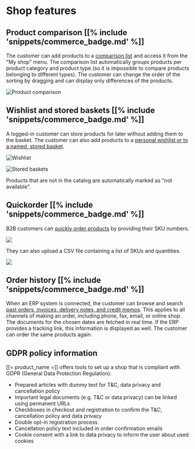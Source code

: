 # Shop features

## Product comparison [[% include 'snippets/commerce_badge.md' %]]

The customer can add products to a [comparison list](../product_comparison/product_comparison.md) and access it from the "My shop" menu.
The comparison list automatically groups products per product category and product type (so it is impossible to compare products belonging to different types).
The customer can change the order of the sorting by dragging and can display only differences of the products.

![Product comparison](img/comparison_list.png)

## Wishlist and stored baskets [[% include 'snippets/commerce_badge.md' %]]

A logged-in customer can store products for later without adding them to the basket.
The customer can also add products to a [personal wishlist or to a named, stored basket](../basket/wishlist_and_stored_baskets.md).

![Wishlist](img/wishlist.png)

![Stored baskets](img/stored_basket.png)

Products that are not in the catalog are automatically marked as "not available".

## Quickorder [[% include 'snippets/commerce_badge.md' %]]

B2B customers can [quickly order products](../quick_order/quick_order.md) by providing their SKU numbers.

![](img/quickorder.png)

They can also upload a CSV file containing a list of SKUs and quantities.

![](img/quickorder_upload.png)

## Order history [[% include 'snippets/commerce_badge.md' %]]

When an ERP system is connected, the customer can browse and search [past orders, invoices, delivery notes, and credit memos](../order_history/order_history.md).
This applies to all channels of making an order, including phone, fax, email, or online shop. 
The documents for the chosen dates are fetched in real time.
If the ERP provides a tracking link, this information is displayed as well.
The customer can order the same products again.

## GDPR policy information

[[= product_name =]] offers tools to set up a shop that is compliant with GDPR (General Data Protection Regulation):

- Prepared articles with dummy text for T&C, data privacy and cancellation policy
- Important legal documents (e.g. T&C or data privacy) can be linked using permanent URLs
- Checkboxes in checkout and registration to confirm the T&C, cancellation policy and data privacy
- Double opt-in registration process
- Cancellation policy text included in order confirmation emails
- Cookie consent with a link to data privacy to inform the user about used cookies
